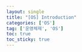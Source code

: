 ```yaml
---
layout: single
title: "[OS] Introduction"
categories: ['OS']
tag: ['운영체제', 'OS']
toc: true
toc_sticky: true
---
```


